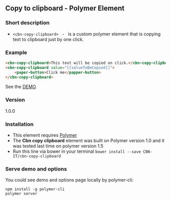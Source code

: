 ## Copy to clipboard - Polymer Element

### Short description
  - `<cbn-copy-clipboard>` &nbsp; - &nbsp; is a custom polymer element that is copying text to clipboard just by one click.

### Example 

```html
<cbn-copy-clipboard>This text will be copied on click.</cbn-copy-clipboard>
<cbn-copy-clipboard value="[[valueToBeCopied]]">
	<paper-button>Click me</papper-button>
</cbn-copy-clipboard>
```
See the [DEMO](https://cbn-elements.appspot.com/elements/cbn-copy-clipboard?view=demo:demo.html&active=cbn-copy-clipboard).

### Version
1.0.0

### Installation

- This element requires [Polymer](https://www.polymer-project.org)
- The **Cbn copy clipboard** element was built on Polymer version 1.0 and it was tested last time on polymer version 1.5
- Run this line via bower in your terminal `bower install --save CBN-IT/cbn-copy-clipboard`

### Serve demo and options
You could see demo and options page locally by polymer-cli:
```
npm install -g polymer-cli
polymer server
```

